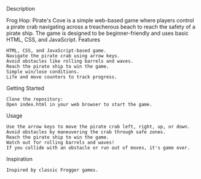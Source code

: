 Description

Frog Hop: Pirate's Cove is a simple web-based game where players control a pirate crab navigating across a treacherous beach to reach the safety of a pirate ship. The game is designed to be beginner-friendly and uses basic HTML, CSS, and JavaScript.
Features

    HTML, CSS, and JavaScript-based game.
    Navigate the pirate crab using arrow keys.
    Avoid obstacles like rolling barrels and waves.
    Reach the pirate ship to win the game.
    Simple win/lose conditions.
    Life and move counters to track progress.



Getting Started

    Clone the repository: 
    Open index.html in your web browser to start the game.



Usage

    Use the arrow keys to move the pirate crab left, right, up, or down.
    Avoid obstacles by maneuvering the crab through safe zones.
    Reach the pirate ship to win the game.
    Watch out for rolling barrels and waves!
    If you collide with an obstacle or run out of moves, it's game over.



Inspiration

    Inspired by classic Frogger games.


